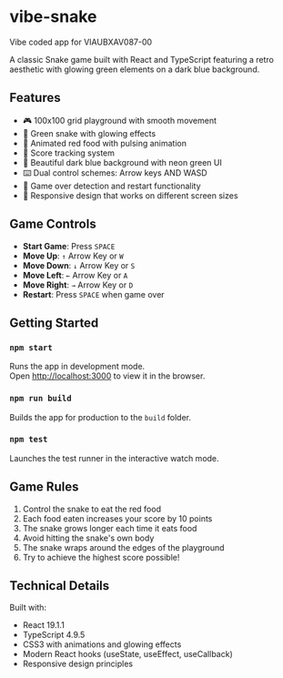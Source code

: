 # vibe-snake
Vibe coded app for VIAUBXAV087-00

A classic Snake game built with React and TypeScript featuring a retro aesthetic with glowing green elements on a dark blue background.

## Features

- 🎮 100x100 grid playground with smooth movement
- 🐍 Green snake with glowing effects
- 🍎 Animated red food with pulsing animation
- 🎯 Score tracking system
- 🎨 Beautiful dark blue background with neon green UI
- ⌨️ Dual control schemes: Arrow keys AND WASD
- 🔄 Game over detection and restart functionality
- 📱 Responsive design that works on different screen sizes

## Game Controls

- **Start Game**: Press `SPACE`
- **Move Up**: `↑` Arrow Key or `W`
- **Move Down**: `↓` Arrow Key or `S`
- **Move Left**: `←` Arrow Key or `A`
- **Move Right**: `→` Arrow Key or `D`
- **Restart**: Press `SPACE` when game over

## Getting Started

### `npm start`

Runs the app in development mode.\
Open [http://localhost:3000](http://localhost:3000) to view it in the browser.

### `npm run build`

Builds the app for production to the `build` folder.

### `npm test`

Launches the test runner in the interactive watch mode.

## Game Rules

1. Control the snake to eat the red food
2. Each food eaten increases your score by 10 points
3. The snake grows longer each time it eats food
4. Avoid hitting the snake's own body
5. The snake wraps around the edges of the playground
6. Try to achieve the highest score possible!

## Technical Details

Built with:
- React 19.1.1
- TypeScript 4.9.5
- CSS3 with animations and glowing effects
- Modern React hooks (useState, useEffect, useCallback)
- Responsive design principles